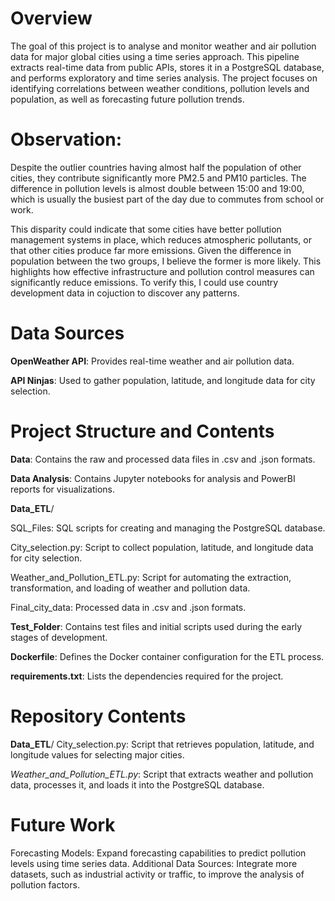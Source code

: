 # Overview
The goal of this project is to analyse and monitor weather and air pollution data for major global cities using a time series approach. This pipeline extracts real-time data from public APIs, stores it in a PostgreSQL database, and performs exploratory and time series analysis. The project focuses on identifying correlations between weather conditions, pollution levels and population, as well as forecasting future pollution trends.

# Observation:

Despite the outlier countries having almost half the population of other cities, they contribute significantly more PM2.5 and PM10 particles. The difference in pollution levels is almost double between 15:00 and 19:00, which is usually the busiest part of the day due to commutes from school or work.

This disparity could indicate that some cities have better pollution management systems in place, which reduces atmospheric pollutants, or that other cities produce far more emissions. Given the difference in population between the two groups, I believe the former is more likely. This highlights how effective infrastructure and pollution control measures can significantly reduce emissions. To verify this, I could use country development data in cojuction to discover any patterns. 


# Data Sources

__OpenWeather API__: Provides real-time weather and air pollution data.

__API Ninjas__: Used to gather population, latitude, and longitude data for city selection.

# Project Structure and Contents

__Data__: Contains the raw and processed data files in .csv and .json formats.

__Data Analysis__: Contains Jupyter notebooks for analysis and PowerBI reports for visualizations.

__Data_ETL__/

SQL_Files: SQL scripts for creating and managing the PostgreSQL database.

City_selection.py: Script to collect population, latitude, and longitude data for city selection.

Weather_and_Pollution_ETL.py: Script for automating the extraction, transformation, and loading of weather and pollution data.

Final_city_data: Processed data in .csv and .json formats.

__Test_Folder__: Contains test files and initial scripts used during the early stages of development.

__Dockerfile__: Defines the Docker container configuration for the ETL process.

__requirements.txt__: Lists the dependencies required for the project.

# Repository Contents

__Data_ETL__/
City_selection.py: Script that retrieves population, latitude, and longitude values for selecting major cities.

_Weather_and_Pollution_ETL.py_: Script that extracts weather and pollution data, processes it, and loads it into the PostgreSQL database.

# Future Work

Forecasting Models: Expand forecasting capabilities to predict pollution levels using time series data.
Additional Data Sources: Integrate more datasets, such as industrial activity or traffic, to improve the analysis of pollution factors.
